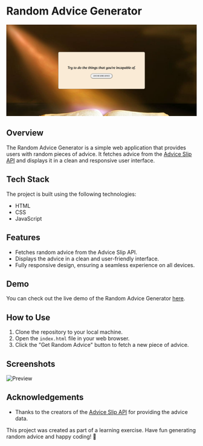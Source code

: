 # Random Advice Generator

![Random Advice Generator](https://github.com/mayurpatil77/Javascript-Projects-/blob/main/Project%2022%20-%20Random%20Advice%20Generator/preview.jpg?raw=true)

## Overview

The Random Advice Generator is a simple web application that provides users with random pieces of advice. It fetches advice from the [Advice Slip API](https://api.adviceslip.com/advice) and displays it in a clean and responsive user interface.

## Tech Stack

The project is built using the following technologies:

- HTML
- CSS
- JavaScript

## Features

- Fetches random advice from the Advice Slip API.
- Displays the advice in a clean and user-friendly interface.
- Fully responsive design, ensuring a seamless experience on all devices.

## Demo

You can check out the live demo of the Random Advice Generator [here](https://get-random-advice-mayur.netlify.app/).

## How to Use

1. Clone the repository to your local machine.
2. Open the `index.html` file in your web browser.
3. Click the "Get Random Advice" button to fetch a new piece of advice.

## Screenshots

![Preview]([screenshot2.png](https://github.com/mayurpatil77/Javascript-Projects-/blob/main/Project%2022%20-%20Random%20Advice%20Generator/preview.jpg?raw=true))

## Acknowledgements

- Thanks to the creators of the [Advice Slip API](https://api.adviceslip.com/advice) for providing the advice data.


This project was created as part of a learning exercise. Have fun generating random advice and happy coding! 🚀
